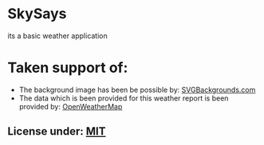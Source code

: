 # SkySays
its a basic weather application 

# Taken support of:
* The background image has been be possible by: [SVGBackgrounds.com](https://www.svgbackgrounds.com/)
* The data which is been provided for this weather report is been provided by: [OpenWeatherMap](https://openweathermap.org/)

## License under: [MIT](LICENSE)
